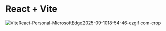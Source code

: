 # React + Vite

![ViteReact-Personal-MicrosoftEdge2025-09-1018-54-46-ezgif com-crop](https://github.com/user-attachments/assets/ab37444a-1ba2-45a7-b24b-b32d7f0c7263)

